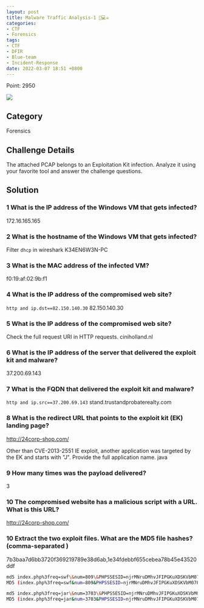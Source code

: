 ```yaml
---
layout: post
title: Malware Traffic Analysis-1 👾💻☠️
categories:
- CTF
- Forensics
tags:
- CTF
- DFIR
- Blue-team
- Incident-Response
date: 2022-03-07 18:51 +0800
---
```


Point: 2950

<a href="https://cyberdefenders.org/blueteam-ctf-challenges/progress/rootware/17/"><img src="https://img.shields.io/badge/completed-malware%20traffic%20analysis%201-brightgreen" /></a>

## Category

Forensics

## Challenge Details

The attached PCAP belongs to an Exploitation Kit infection. Analyze it using your favorite tool and answer the challenge questions.

## Solution

### 1 What is the IP address of the Windows VM that gets infected?

172.16.165.165

### 2 What is the hostname of the Windows VM that gets infected?

Filter `dhcp` in wireshark
K34EN6W3N-PC

### 3 What is the MAC address of the infected VM?

f0:19:af:02:9b:f1

### 4 What is the IP address of the compromised web site?

`http and ip.dst==82.150.140.30`
82.150.140.30

### 5 What is the IP address of the compromised web site?

Check the full request URI in HTTP requests.
ciniholland.nl

### 6 What is the IP address of the server that delivered the exploit kit and malware?

37.200.69.143

### 7 What is the FQDN that delivered the exploit kit and malware?

`http and ip.src==37.200.69.143`
stand.trustandprobaterealty.com

### 8 What is the redirect URL that points to the exploit kit (EK) landing page?

<http://24corp-shop.com/>

Other than CVE-2013-2551 IE exploit, another application was targeted by the EK and starts with "J". Provide the full application name.
java

### 9 How many times was the payload delivered?

3

### 10 The compromised website has a malicious script with a URL. What is this URL?

<http://24corp-shop.com/>

### 10 Extract the two exploit files. What are the MD5 file hashes? (comma-separated )

7b3baa7d6bb3720f369219789e38d6ab,1e34fdebbf655cebea78b45e43520ddf

```bash
md5 index.php%3freq=swf\&num=809\&PHPSSESID=njrMNruDMhvJFIPGKuXDSKVbM07PThnJko2ahe6JVg%7cZDJiZjZiZjI5Yzc5OTg3MzE1MzJkMmExN2M4NmJiOTM
MD5 (index.php%3freq=swf&num=809&PHPSSESID=njrMNruDMhvJFIPGKuXDSKVbM07PThnJko2ahe6JVg%7cZDJiZjZiZjI5Yzc5OTg3MzE1MzJkMmExN2M4NmJiOTM) = 7b3baa7d6bb3720f369219789e38d6ab

md5 index.php%3freq=jar\&num=3703\&PHPSSESID=njrMNruDMhvJFIPGKuXDSKVbM07PThnJko2ahe6JVg%7CZDJiZjZiZjI5Yzc5OTg3MzE1MzJkMmExN2M4NmJiOTM
MD5 (index.php%3freq=jar&num=3703&PHPSSESID=njrMNruDMhvJFIPGKuXDSKVbM07PThnJko2ahe6JVg%7CZDJiZjZiZjI5Yzc5OTg3MzE1MzJkMmExN2M4NmJiOTM) = 1e34fdebbf655cebea78b45e43520ddf
```

